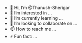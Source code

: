 - 👋 Hi, I’m @Thanush-Sherigar
- 👀 I’m interested in ...
- 🌱 I’m currently learning ...
- 💞️ I’m looking to collaborate on ...
- 📫 How to reach me ...
- ⚡ Fun fact: ...

<!---
Thanush-Sherigar/Thanush-Sherigar is a ✨ special ✨ repository because its `README.md` (this file) appears on your GitHub profile.
You can click the Preview link to take a look at your changes.
--->
